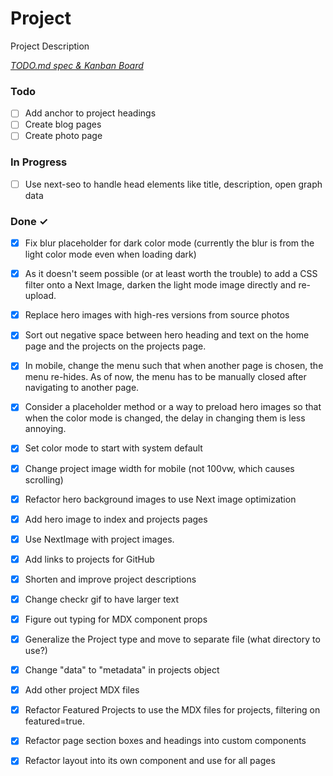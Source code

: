 # Project

Project Description

<em>[TODO.md spec & Kanban Board](https://bit.ly/3fCwKfM)</em>

### Todo

- [ ] Add anchor to project headings  
- [ ] Create blog pages  
- [ ] Create photo page  

### In Progress

- [ ] Use next-seo to handle head elements like title, description, open graph data  

### Done ✓

- [x] Fix blur placeholder for dark color mode (currently the blur is from the light color mode even when loading dark)  
- [x] As it doesn't seem possible (or at least worth the trouble) to add a CSS filter onto a Next Image, darken the light mode image directly and re-upload.  
- [x] Replace hero images with high-res versions from source photos  
- [x] Sort out negative space between hero heading and text on the home page and the projects on the projects page.  
- [x] In mobile, change the menu such that when another page is chosen, the menu re-hides. As of now, the menu has to be manually closed after navigating to another page.  
- [x] Consider a placeholder method or a way to preload hero images so that when the color mode is changed, the delay in changing them is less annoying.  
- [x] Set color mode to start with system default  
- [x] Change project image width for mobile (not 100vw, which causes scrolling)  
- [x] Refactor hero background images to use Next image optimization  
- [x] Add hero image to index and projects pages  
- [x] Use NextImage with project images.  
- [x] Add links to projects for GitHub  
- [x] Shorten and improve project descriptions  
- [x] Change checkr gif to have larger text  
- [x] Figure out typing for MDX component props  
- [x] Generalize the Project type and move to separate file (what directory to use?)  
- [x] Change "data" to "metadata" in projects object  
- [x] Add other project MDX files  
- [x] Refactor Featured Projects to use the MDX files for projects, filtering on featured=true.  
- [x] Refactor page section boxes and headings into custom components  
- [x] Refactor layout into its own component and use for all pages  

